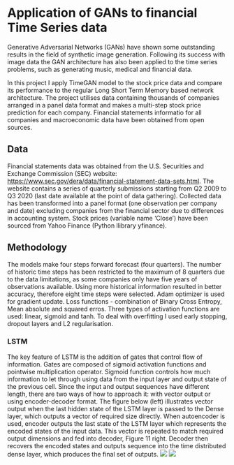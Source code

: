 # Application of GANs to financial Time Series data

Generative Adversarial Networks (GANs) have shown some outstanding results in the field of synthetic image generation. Following its success with image data the GAN architecture has also been applied to the time series problems, such as generating music, medical and financial data. 

In this project I apply TimeGAN model to the stock price data and compare its performance to the regular Long Short Term Memory based network architecture. The project utilises data containing thousands of companies arranged in a panel data format and makes a multi-step stock price prediction for each company. Financial statements informatio for all companies and macroeconomic data have been obtained from open sources.


## Data
Financial statements data was obtained from the U.S. Securities and Exchange Commission (SEC) website: https://www.sec.gov/dera/data/financial-statement-data-sets.html. The website contains a series of quarterly submissions starting from Q2 2009 to Q3 2020 (last date available at the point of data gathering). Collected data has been transformed into a panel format (one observation per company and date) excluding companies from the financial sector due to differences in accounting system. 
Stock prices (variable name ‘Close’) have been sourced from Yahoo Finance (Python llibrary yfinance).

## Methodology

The models make four steps forward forecast (four quarters).
The number of historic time steps has been restricted to the maximum of 8 quarters due to the data limitations, as some companies only have five years of observations available. Using more historical information resulted in better accuracy, therefore eight time steps were selected.
Adam optimizer is used for gradient update.
Loss functions - combination of Binary Cross Entropy, Mean absolute and squared erros.
Three types of activation functions are used: linear, sigmoid and tanh.
To deal with overfitting I used early stopping, dropout layers and L2 regularisation.

### LSTM
The key feature of LSTM is the addition of gates that control flow of information. Gates are composed of sigmoid activation functions and pointwise multiplication operator. Sigmoid function controls how much information to let through using data from the input layer and output state of the previous cell. 
Since the input and output sequences have different length, there are two ways of how to approach it: with vector output or using encoder-decoder format. The figure below (left) illustrates vector output when the last hidden state of the LSTM layer is passed to the Dense layer, which outputs a vector of required size directly. When autoencoder is used, encoder outputs the last state of the LSTM layer which represents the encoded states of the input data. This vector is repeated to match required output dimensions and fed into decoder, Figure 11 right. Decoder then recovers the encoded states and outputs sequence into the time distributed dense layer, which produces the final set of outputs.
<img src="../utils/LSTM_autoencoder.png"> <img src="../utils/LSTM_vector.png">


